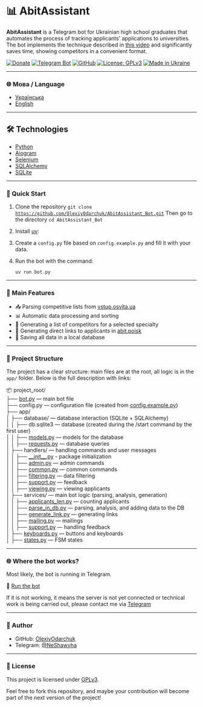 # 📊 AbitAssistant

**AbitAssistant** is a Telegram bot for Ukrainian high school graduates that automates the process of tracking applicants' applications to universities. The bot implements the technique described in [this video](https://www.youtube.com/watch?v=m5YfI8_2ONo) and significantly saves time, showing competitors in a convenient format.

[![Donate](https://img.shields.io/badge/💸%20Підтримати%20проєкт-Monobank-orange)](https://send.monobank.ua/jar/23E3WYNesG)
[![Telegram Bot](https://img.shields.io/badge/🤖%20Telegram-Bot-blue?logo=telegram)](https://t.me/AbitAssistant_bot)
[![GitHub](https://img.shields.io/badge/GitHub-OlexiyOdarchuk-black?logo=github)](https://github.com/OlexiyOdarchuk)
[![License: GPLv3](https://img.shields.io/badge/License-GPLv3-blue.svg)](https://www.gnu.org/licenses/gpl-3.0.html)
[![Made in Ukraine](https://img.shields.io/badge/Made%20with%20❤️-in%20Ukraine-ffd700?style=flat&logo=flag&logoColor=blue)](https://t.me/NeShawyha)

---

### 🌐 Мова / Language

- [Українська](README.md)
- [English](README_en.md)

---

## 🛠️ Technologies

- [Python](https://www.python.org/)
- [Aiogram](https://github.com/aiogram/aiogram)
- [Selenium](https://pypi.org/project/selenium/)
- [SQLAlchemy](https://www.sqlalchemy.org/)
- [SQLite](https://sqlite.org/index.html)

---

### 🚀 Quick Start

1. Clone the repository
   <code>git clone https://github.com/OlexiyOdarchuk/AbitAssistant_Bot.git</code>
   Then go to the directory
   <code>cd AbitAssistant_Bot</code>

3. Install [uv](https://docs.astral.sh/uv/getting-started/installation/):

5. Create a `config.py` file based on `config.example.py` and fill it with your data.

6. Run the bot with the command:

   <code>uv run bot.py</code>

---

### 🧠 Main Features

- 📥 Parsing competitive lists from [vstup.osvita.ua](https://vstup.osvita.ua)
- 📊 Automatic data processing and sorting
- 🧾 Generating a list of competitors for a selected specialty
- 🔗 Generating direct links to applicants in [abit.poisk](https://abit-poisk.org.ua/)
- 📂 Saving all data in a local database

---

### 📂 Project Structure

The project has a clear structure: main files are at the root, all logic is in the `app/` folder. Below is the full description with links:

📦 project_root/<br>
├── [bot.py](./bot.py) — main bot file<br>
├── config.py — configuration file (created from [config.example.py](./config.example.py))<br>
├── app/<br>
│   ├── database/ — database interaction (SQLite + SQLAlchemy)<br>
│   │   ├── db.sqlite3 — database (created during the /start command by the first user)<br>
│   │   ├── [models.py](./app/database/models.py) — models for the database<br>
│   │   ├── [requests.py](./app/database/requests.py) — database queries<br>
│   ├── handlers/ — handling commands and user messages<br>
│   │   ├── [\_\_init\_\_.py](./app/handlers/__init__.py) - package initialization<br>
│   │   ├── [admin.py](./app/handlers/admin.py) — admin commands<br>
│   │   ├── [common.py](./app/handlers/common.py) — common commands<br>
│   │   ├── [filtering.py](./app/handlers/filtering.py) — data filtering<br>
│   │   ├── [support.py](./app/handlers/support.py) — feedback<br>
│   │   ├── [viewing.py](./app/handlers/viewing.py) — viewing applicants<br>
│   ├── services/ — main bot logic (parsing, analysis, generation)<br>
│   │   ├── [applicants_len.py](./app/services/applicants_len.py) — counting applicants<br>
│   │   ├── [parse_in_db.py](./app/services/parse_in_db.py) — parsing, analysis, and adding data to the DB<br>
│   │   ├── [generate_link.py](./app/services/generate_link.py) — generating links<br>
│   │   ├── [mailing.py](./app/services/mailing.py) — mailings<br>
│   │   ├── [support.py](./app/services/support.py) — handling feedback<br>
│   ├── [keyboards.py](./app/keyboards.py) — buttons and keyboards<br>
│   ├── [states.py](./app/states.py) — FSM states<br>

---

### 🌐 Where the bot works?

Most likely, the bot is running in Telegram.

🔗 [Run the bot](https://t.me/AbitAssistant_bot)

If it is not working, it means the server is not yet connected or technical work is being carried out, please contact me via [Telegram](https://t.me/NeShawyha)

---

### 👤 Author

- GitHub: [OlexiyOdarchuk](https://github.com/OlexiyOdarchuk)
- Telegram: [@NeShawyha](https://t.me/NeShawyha)

---

### 📄 License

This project is licensed under [GPLv3](https://www.gnu.org/licenses/gpl-3.0.html).<br>

Feel free to fork this repository, and maybe your contribution will become part of the next version of the project!
